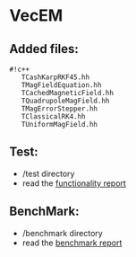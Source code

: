 # VecEM

## Added files:

```
#!c++
   TCashKarpRKF45.hh
   TMagFieldEquation.hh
   TCachedMagneticField.hh
   TQuadrupoleMagField.hh
   TMagErrorStepper.hh
   TClassicalRK4.hh
   TUniformMagField.hh
```

## Test:

* /test directory
* read the [functionality report](https://bitbucket.org/quarkxie/vecem/wiki/functionality) 

## BenchMark:

* /benchmark directory
* read the [benchmark report](https://bitbucket.org/quarkxie/vecem/wiki/benchmark)